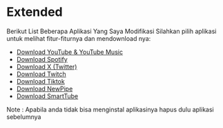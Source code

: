 # Extended
Berikut List Beberapa Aplikasi Yang Saya Modifikasi Silahkan pilih aplikasi untuk melihat fitur-fiturnya dan mendownload nya:
- [Download YouTube & YouTube Music](https://github.com/Ezqlusia/Extended/releases/tag/YouTube)
- [Download Spotify](https://github.com/Ezqlusia/Extended/releases/tag/Spotify)
- [Download X (Twitter)](https://github.com/Ezqlusia/Extended/releases/tag/X)
- [Download Twitch](https://github.com/Ezqlusia/Extended/releases/tag/Twitch)
- [Download Tiktok](https://github.com/Ezqlusia/Extended/releases/tag/TikTok)
- [Download NewPipe](https://github.com/Ezqlusia/Extended/releases/tag/NewPipe)
- [Download SmartTube](https://github.com/Ezqlusia/Extended/releases/tag/SmartTube)
 
Note :
Apabila anda tidak bisa menginstal aplikasinya hapus dulu aplikasi sebelumnya 
